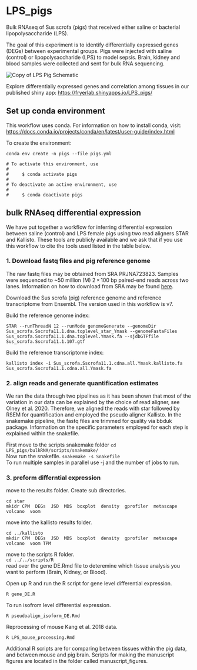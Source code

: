 # LPS_pigs
Bulk RNAseq of Sus scrofa (pigs) that received either saline or bacterial lipopolysaccharide (LPS).

The goal of this experiment is to identify differentially expressed genes (DEGs) between experimental groups.  Pigs were injected with saline (control) or lipopolysaccharide (LPS) to model sepsis.  Brain, kidney and blood samples were collected and sent for bulk RNA sequencing.

![Copy of LPS Pig Schematic](https://github.com/fryerlab/LPS_pigs/assets/106278420/500135c5-08bd-4258-b4ae-001ad2681cdf)


Explore differentially expressed genes and correlation among tissues in our published shiny app:
https://fryerlab.shinyapps.io/LPS_pigs/


## Set up conda environment
This workflow uses conda. For information on how to install conda, visit: https://docs.conda.io/projects/conda/en/latest/user-guide/index.html 

To create the environment:
```
conda env create -n pigs --file pigs.yml

# To activate this environment, use
#
#     $ conda activate pigs
#
# To deactivate an active environment, use
#
#     $ conda deactivate pigs

```
## bulk RNAseq differential expression
We have put together a workflow for inferring differential expression between saline (control) and LPS female pigs using two read aligners STAR and Kallisto. These tools are publicly available and we ask that if you use this workflow to cite the tools used listed in the table below. 

### 1. Download fastq files and pig reference genome 
The raw fastq files may be obtained from SRA PRJNA723823. Samples were sequenced to ~50 million (M) 2 × 100 bp paired-end reads across two lanes. Information on how to download from SRA may be found [here](https://www.ncbi.nlm.nih.gov/sra/docs/sradownload/). 

Download the Sus scrofa (pig) reference genome and reference transcriptome from Ensembl. The version used in this workflow is v7. 

Build the reference genome index:
```
STAR --runThreadN 12 --runMode genomeGenerate --genomeDir Sus_scrofa.Sscrofa11.1.dna.toplevel_star_Ymask --genomeFastaFiles Sus_scrofa.Sscrofa11.1.dna.toplevel.Ymask.fa --sjdbGTFfile Sus_scrofa.Sscrofa11.1.107.gtf
```

Build the reference transcriptome index:

```
kallisto index -i Sus_scrofa.Sscrofa11.1.cdna.all.Ymask.kallisto.fa Sus_scrofa.Sscrofa11.1.cdna.all.Ymask.fa
```

### 2. align reads and generate quantification estimates
We ran the data through two pipelines as it has been shown that most of the variation in our data can be explained by the choice of read aligner, see Olney et al. 2020. Therefore, we aligned the reads with star followed by RSEM for quantification and employed the pseudo aligner Kallisto. 
In the snakemake pipeline, the fastq files are trimmed for quality via bbduk package. Information on the specific parameters employed for each step is explained within the snakefile. 

First move to the scripts snakemake folder
`cd LPS_pigs/bulkRNA/scripts/snakemake/`\
Now run the snakefile. 
`snakemake -s Snakefile`\
To run multiple samples in parallel use -j and the number of jobs to run.

### 3. preform differntial expression

move to the results folder. Create sub directories.
 
`cd star`\
`mkidr CPM  DEGs  JSD  MDS  boxplot  density  gprofiler  metascape  volcano  voom`

move into the kallisto results folder.

`cd ../kallisto`\
`mkdir CPM  DEGs  JSD  MDS  boxplot  density  gprofiler  metascape  volcano  voom TPM`

move to the scripts R folder.\
`cd ../../scripts/R`\
read over the gene DE.Rmd file to deteremine which tissue analysis you want to perform (Brain, Kidney, or Blood).

Open up R and run the R script for gene level differential expression. 

`R gene_DE.R`

To run isofrom level differential expression.

`R pseudoalign_isoform_DE.Rmd`

Reprocessing of mouse Kang et al. 2018 data.

`R LPS_mouse_processing.Rmd`

Additional R scripts are for comparing between tissues within the pig data,  and between mouse and pig brain. Scripts for making the manuscript figures are located in the folder called manuscript_figures.

